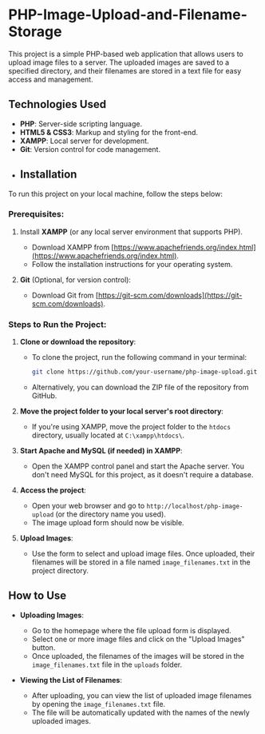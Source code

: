 # PHP-Image-Upload-and-Filename-Storage
This project is a simple PHP-based web application that allows users to upload image files to a server. The uploaded images are saved to a specified directory, and their filenames are stored in a text file for easy access and management.
## Technologies Used
- **PHP**: Server-side scripting language.
- **HTML5 & CSS3**: Markup and styling for the front-end.
- **XAMPP**: Local server for development.
- **Git**: Version control for code management.
- ## Installation

To run this project on your local machine, follow the steps below:

### Prerequisites:
1. Install **XAMPP** (or any local server environment that supports PHP).
   - Download XAMPP from [https://www.apachefriends.org/index.html](https://www.apachefriends.org/index.html).
   - Follow the installation instructions for your operating system.

2. **Git** (Optional, for version control):
   - Download Git from [https://git-scm.com/downloads](https://git-scm.com/downloads).

### Steps to Run the Project:

1. **Clone or download the repository**:
   - To clone the project, run the following command in your terminal:
     ```bash
     git clone https://github.com/your-username/php-image-upload.git
     ```

   - Alternatively, you can download the ZIP file of the repository from GitHub.

2. **Move the project folder to your local server's root directory**:
   - If you're using XAMPP, move the project folder to the `htdocs` directory, usually located at `C:\xampp\htdocs\`.

3. **Start Apache and MySQL (if needed) in XAMPP**:
   - Open the XAMPP control panel and start the Apache server. You don't need MySQL for this project, as it doesn't require a database.

4. **Access the project**:
   - Open your web browser and go to `http://localhost/php-image-upload` (or the directory name you used).
   - The image upload form should now be visible.

5. **Upload Images**:
   - Use the form to select and upload image files. Once uploaded, their filenames will be stored in a file named `image_filenames.txt` in the project directory.
## How to Use

- **Uploading Images**: 
   - Go to the homepage where the file upload form is displayed.
   - Select one or more image files and click on the "Upload Images" button.
   - Once uploaded, the filenames of the images will be stored in the `image_filenames.txt` file in the `uploads` folder.

- **Viewing the List of Filenames**:
   - After uploading, you can view the list of uploaded image filenames by opening the `image_filenames.txt` file. 
   - The file will be automatically updated with the names of the newly uploaded images.
